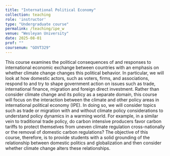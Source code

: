 ```yaml
---
title: "International Political Economy"
collection: teaching
role: 'instructor'
type: "Undergraduate course"
permalink: /teaching/ipe_w
venue: "Wesleyan University"
date: 2025-08-01
prof: ""
coursenum: "GOVT329"
---
```

This course examines the political consequences of and responses to international economic exchange between countries with an emphasis on whether climate change changes this political behavior. In particular, we will look at how domestic actors, such as voters, firms, and associations, respond to and try to shape government action on issues such as trade, international finance, migration and foreign direct investment. Rather than consider climate change and its policy as a separate domain, this course will focus on the interaction between the climate and other policy areas in international political economy (IPE). In doing so, we will consider topics such as trade or migration with and without climate policy considerations to understand policy dynamics in a warming world. For example, in a similar vein to traditional trade policy, do carbon intensive producers favor carbon tariffs to protect themselves  from uneven climate regulation cross-nationally or the removal of domestic carbon regulations? The objective of this course, therefore, is to provide students with a solid grounding of the relationship between domestic politics and globalization and then consider whether climate change alters these relationships.
